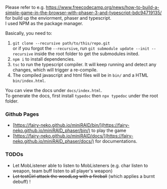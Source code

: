 Please refer to e.g. https://www.freecodecamp.org/news/how-to-build-a-simple-game-in-the-browser-with-phaser-3-and-typescript-bdc94719135/ for build up the enviorment, phaser and typescript.  
I used NPM as the package manager.

Basically, you need to:  
1. `git clone --recursive path/to/this/repo.git`  
or if you forgot the `--recursive`, run `git submodule update --init --recursive` inside the root folder to get the submodules inited.  
2. `npm i` to install dependencies.  
3. `tsc` to run the typescript compiler. It will keep running and detect any changes, which will trigger a re-compile.  
4. The compiled javascript and html files will be in `bin/` and a HTML `bin/index.html`.  

You can view the docs under `docs/index.html`.  
To generate the docs, first install `typedoc` then `npx typedoc` under the root folder.  

### Github Pages

* [https://fairy-neko.github.io/miniRAID/bin/](https://fairy-neko.github.io/miniRAID_phaser/bin/) to play the game
* [https://fairy-neko.github.io/miniRAID/docs/](https://fairy-neko.github.io/miniRAID_phaser/docs/) for documentations.

### TODOs

* Let MobListener able to listen to MobListeners (e.g. char listen to weapon, team buff listen to all player's weapon)
* ~~Let testGirl attack the woodLog with a fireball~~ (which applies a burnt debuff) !
